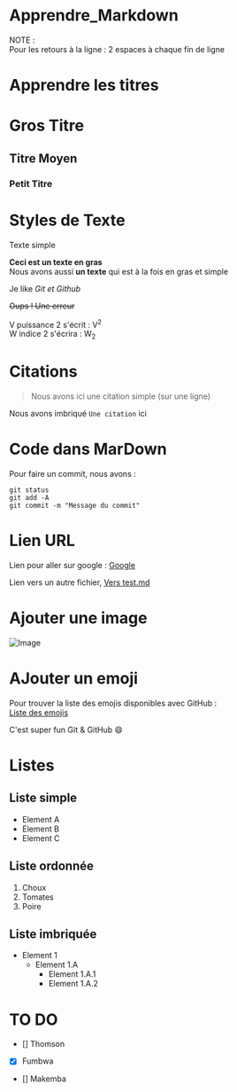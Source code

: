 # Apprendre_Markdown  
  
NOTE :  
Pour les retours à la ligne : 2 espaces à chaque fin de ligne  
  
  
# Apprendre les titres  
  
  # Gros Titre  
  ## Titre Moyen  
  ### Petit Titre  
  
  
# Styles de Texte  
Texte simple  
  
**Ceci est un texte en gras**  
Nous avons aussi __un texte__ qui est à la fois en gras et simple  
  
Je like *Git et Github*  
  
~~Oups ! Une erreur~~  
  
V puissance 2 s'écrit : V<sup>2</sup>  
W indice 2 s'écrira : W<sub>2</sub>  
  
  
# Citations  
  
> Nous avons ici une citation simple (sur une ligne)  
  
Nous avons imbriqué `Une citation` ici  
  
  
# Code dans MarDown

Pour faire un commit, nous avons :  
  
```
git status
git add -A
git commit -m "Message du commit"
```  
  
  
# Lien URL
  
Lien pour aller sur google : [Google](https://www.google.fr)  
  
Lien vers un autre fichier, [Vers test.md](test.md)  
  
  
# Ajouter une image
  
![Image](https://img-prod-cms-rt-microsoft-com.akamaized.net/cms/api/am/imageFileData/RE4wppK?ver=eac5)  
  
  
# AJouter un emoji  
  
Pour trouver la liste des emojis disponibles avec GitHub :  
[Liste des emojis](https://github.com/ikatyang/emoji-cheat-sheet/blob/master/README.md)  
  
C'est super fun Git & GitHub :smile:  
  
  
# Listes  
  
## Liste simple  
  
* Element A  
* Element B  
* Element C  
  
## Liste ordonnée  
  
1. Choux  
2. Tomates  
3. Poire  
  
  
## Liste imbriquée  
  
* Element 1
    * Element 1.A
        * Element 1.A.1
        * Element 1.A.2
  
  
# TO DO
* [] Thomson
* [x] Fumbwa
* [] Makemba


